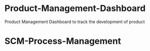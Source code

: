 # Product-Management-Dashboard
Product Management Dashboard to track the development of product
# SCM-Process-Management
